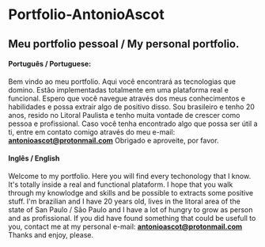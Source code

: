 # Portfolio-AntonioAscot
## Meu portfolio pessoal / My personal portfolio.

#### Português / Portuguese:

Bem vindo ao meu portfolio. Aqui você encontrará as tecnologias que domino. Estão implementadas totalmente em uma plataforma real
e funcional. Espero que você navegue através dos meus conhecimentos e habilidades e possa extrair algo de positivo disso. 
Sou brasileiro e tenho 20 anos, resido no Litoral Paulista e tenho muita vontade de crescer como pessoa e profissional. Caso você tenha encontrado
algo que possa ser útil a ti, entre em contato comigo através do meu e-mail: **antonioascot@protonmail.com**
Obrigado e aproveite, por favor.
#### Inglês / English

Welcome to my portfolio. Here you will find every techonology that I know. It's totally inside a real and functional plataform. 
I hope that you walk through my knowlodge and skills and be possible to extracts some positive stuff. 
I'm brazilian and I have 20 years old, lives in the litoral area of the state of San Paulo / São Paulo and I have a lot of hungry to grow as person 
and as profissional. If you did have found something that could be usefull to you, contact me at my personal e-mail: 
**antonioascot@protonmail.com**
Thanks and enjoy, please.
